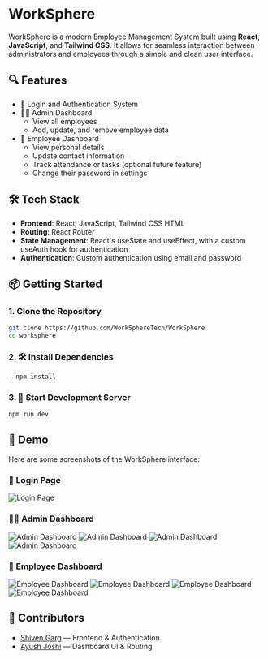 # WorkSphere

WorkSphere is a modern Employee Management System built using **React**, **JavaScript**, and **Tailwind CSS**. It allows for seamless interaction between administrators and employees through a simple and clean user interface.

## 🔍 Features

- 🔐 Login and Authentication System
- 👨‍💼 Admin Dashboard
  - View all employees
  - Add, update, and remove employee data
- 👷 Employee Dashboard
  - View personal details
  - Update contact information
  - Track attendance or tasks (optional future feature)
  - Change their password in settings

## 🛠️ Tech Stack

- **Frontend**: React, JavaScript, Tailwind CSS HTML
- **Routing**: React Router
- **State Management**: React's useState and useEffect, with a custom useAuth hook for authentication
- **Authentication**: Custom authentication using email and password

## 📦 Getting Started

### 1. Clone the Repository

```bash
git clone https://github.com/WorkSphereTech/WorkSphere
cd worksphere
```
### 2. 🛠️ Install Dependencies
```bash
- npm install
```
### 3. 🚀 Start Development Server
```bash
npm run dev
```
## 📸 Demo

Here are some screenshots of the WorkSphere interface:

### 🔐 Login Page
![Login Page](https://github.com/user-attachments/assets/3b5e3493-331c-48ad-a757-574d25bb3040)

### 🧑‍💼 Admin Dashboard
![Admin Dashboard](https://github.com/user-attachments/assets/ac2bbc90-fa63-4b19-84da-b3bac195433a)
![Admin Dashboard](https://github.com/user-attachments/assets/17e962d0-61f0-42d6-991c-0a075035ed49)
![Admin Dashboard](https://github.com/user-attachments/assets/ac063e3c-ddf3-4be0-aece-d5a559d8a281)
![Admin Dashboard](https://github.com/user-attachments/assets/0af81ef6-5846-47a2-bb72-d77dbf1bd505)


### 👷 Employee Dashboard
![Employee Dashboard](https://github.com/user-attachments/assets/b2ed1141-2a8b-458b-a91b-34f3c672baa0)
![Employee Dashboard](https://github.com/user-attachments/assets/bcec1b39-c0b3-48af-adcc-a4d8c15c7dcf)
![Employee Dashboard](https://github.com/user-attachments/assets/0dd908fa-e8a7-4d74-9e8a-4f63d6a763cc)
![Employee Dashboard](https://github.com/user-attachments/assets/242f4938-4dc1-4d9d-8804-35e5d16f2c09)


## 👥 Contributors
- [Shiven Garg](https://github.com/shiven20) — Frontend & Authentication
- [Ayush Joshi](https://github.com/ayushjoshicodes) — Dashboard UI & Routing







